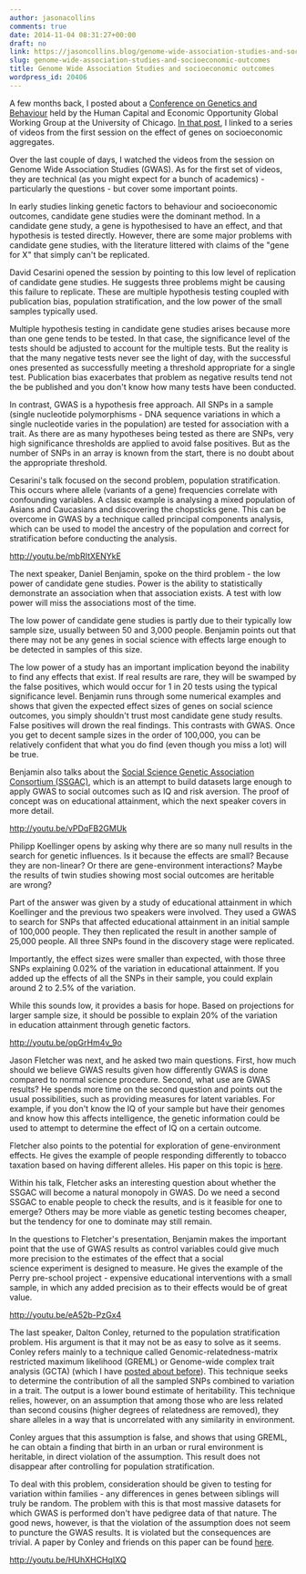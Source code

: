 ```yaml
---
author: jasonacollins
comments: true
date: 2014-11-04 08:31:27+00:00
draft: no
link: https://jasoncollins.blog/genome-wide-association-studies-and-socioeconomic-outcomes/
slug: genome-wide-association-studies-and-socioeconomic-outcomes
title: Genome Wide Association Studies and socioeconomic outcomes
wordpress_id: 20406
---
```


A few months back, I posted about a [Conference on Genetics and Behaviour](https://hceconomics.uchicago.edu/events/conference-genetics-and-behavior) held by the Human Capital and Economic Opportunity Global Working Group at the University of Chicago. [In that post](https://jasoncollins.blog/genes-and-socioeconomic-aggregates/), I linked to a series of videos from the first session on the effect of genes on socioeconomic aggregates.

Over the last couple of days, I watched the videos from the session on Genome Wide Association Studies (GWAS). As for the first set of videos, they are technical (as you might expect for a bunch of academics) - particularly the questions - but cover some important points.

In early studies linking genetic factors to behaviour and socioeconomic outcomes, candidate gene studies were the dominant method. In a candidate gene study, a gene is hypothesised to have an effect, and that hypothesis is tested directly. However, there are some major problems with candidate gene studies, with the literature littered with claims of the "gene for X" that simply can't be replicated.

David Cesarini opened the session by pointing to this low level of replication of candidate gene studies. He suggests three problems might be causing this failure to replicate. These are multiple hypothesis testing coupled with publication bias, population stratification, and the low power of the small samples typically used.

Multiple hypothesis testing in candidate gene studies arises because more than one gene tends to be tested. In that case, the significance level of the tests should be adjusted to account for the multiple tests. But the reality is that the many negative tests never see the light of day, with the successful ones presented as successfully meeting a threshold appropriate for a single test. Publication bias exacerbates that problem as negative results tend not the be published and you don't know how many tests have been conducted.

In contrast, GWAS is a hypothesis free approach. All SNPs in a sample (single nucleotide polymorphisms - DNA sequence variations in which a single nucleotide varies in the population) are tested for association with a trait. As there are as many hypotheses being tested as there are SNPs, very high significance thresholds are applied to avoid false positives. But as the number of SNPs in an array is known from the start, there is no doubt about the appropriate threshold.

Cesarini's talk focused on the second problem, population stratification. This occurs where allele (variants of a gene) frequencies correlate with confounding variables. A classic example is analysing a mixed population of Asians and Caucasians and discovering the chopsticks gene. This can be overcome in GWAS by a technique called principal components analysis, which can be used to model the ancestry of the population and correct for stratification before conducting the analysis.

http://youtu.be/mbRItXENYkE

The next speaker, Daniel Benjamin, spoke on the third problem - the low power of candidate gene studies. Power is the ability to statistically demonstrate an association when that association exists. A test with low power will miss the associations most of the time.

The low power of candidate gene studies is partly due to their typically low sample size, usually between 50 and 3,000 people. Benjamin points out that there may not be any genes in social science with effects large enough to be detected in samples of this size.

The low power of a study has an important implication beyond the inability to find any effects that exist. If real results are rare, they will be swamped by the false positives, which would occur for 1 in 20 tests using the typical significance level. Benjamin runs through some numerical examples and shows that given the expected effect sizes of genes on social science outcomes, you simply shouldn't trust most candidate gene study results. False positives will drown the real findings. This contrasts with GWAS. Once you get to decent sample sizes in the order of 100,000, you can be relatively confident that what you do find (even though you miss a lot) will be true.

Benjamin also talks about the [Social Science Genetic Association Consortium (SSGAC)](http://www.ssgac.org/), which is an attempt to build datasets large enough to apply GWAS to social outcomes such as IQ and risk aversion. The proof of concept was on educational attainment, which the next speaker covers in more detail.

http://youtu.be/vPDqFB2GMUk

Philipp Koellinger opens by asking why there are so many null results in the search for genetic influences. Is it because the effects are small? Because they are non-linear? Or there are gene-environment interactions? Maybe the results of twin studies showing most social outcomes are heritable are wrong?

Part of the answer was given by a study of educational attainment in which Koellinger and the previous two speakers were involved. They used a GWAS to search for SNPs that affected educational attainment in an initial sample of 100,000 people. They then replicated the result in another sample of 25,000 people. All three SNPs found in the discovery stage were replicated.

Importantly, the effect sizes were smaller than expected, with those three SNPs explaining 0.02% of the variation in educational attainment. If you added up the effects of all the SNPs in their sample, you could explain around 2 to 2.5% of the variation.

While this sounds low, it provides a basis for hope. Based on projections for larger sample size, it should be possible to explain 20% of the variation in education attainment through genetic factors.

http://youtu.be/opGrHm4v_9o

Jason Fletcher was next, and he asked two main questions. First, how much should we believe GWAS results given how differently GWAS is done compared to normal science procedure. Second, what use are GWAS results? He spends more time on the second question and points out the usual possibilities, such as providing measures for latent variables. For example, if you don't know the IQ of your sample but have their genomes and know how this affects intelligence, the genetic information could be used to attempt to determine the effect of IQ on a certain outcome.

Fletcher also points to the potential for exploration of gene-environment effects. He gives the example of people responding differently to tobacco taxation based on having different alleles. His paper on this topic is [here](http://www.plosone.org/article/info%3Adoi%2F10.1371%2Fjournal.pone.0050576).

Within his talk, Fletcher asks an interesting question about whether the SSGAC will become a natural monopoly in GWAS. Do we need a second SSGAC to enable people to check the results, and is it feasible for one to emerge? Others may be more viable as genetic testing becomes cheaper, but the tendency for one to dominate may still remain.

In the questions to Fletcher's presentation, Benjamin makes the important point that the use of GWAS results as control variables could give much more precision to the estimates of the effect that a social science experiment is designed to measure. He gives the example of the Perry pre-school project - expensive educational interventions with a small sample, in which any added precision as to their effects would be of great value.

http://youtu.be/eA52b-PzGx4

The last speaker, Dalton Conley, returned to the population stratification problem. His argument is that it may not be as easy to solve as it seems. Conley refers mainly to a technique called Genomic-relatedness-matrix restricted maximum likelihood (GREML) or Genome-wide complex trait analysis (GCTA) (which I have [posted about before](https://jasoncollins.blog/the-genetic-architecture-of-economic-and-political-preferences/)). This technique seeks to determine the contribution of all the sampled SNPs combined to variation in a trait. The output is a lower bound estimate of heritability. This technique relies, however, on an assumption that among those who are less related than second cousins (higher degrees of relatedness are removed), they share alleles in a way that is uncorrelated with any similarity in environment.

Conley argues that this assumption is false, and shows that using GREML, he can obtain a finding that birth in an urban or rural environment is heritable, in direct violation of the assumption. This result does not disappear after controlling for population stratification.

To deal with this problem, consideration should be given to testing for variation within families - any differences in genes between siblings will truly be random. The problem with this is that most massive datasets for which GWAS is performed don't have pedigree data of that nature. The good news, however, is that the violation of the assumption does not seem to puncture the GWAS results. It is violated but the consequences are trivial. A paper by Conley and friends on this paper can be found [here](http://www.nature.com/jhg/journal/v59/n6/full/jhg201414a.html).

http://youtu.be/HUhXHCHqIXQ
